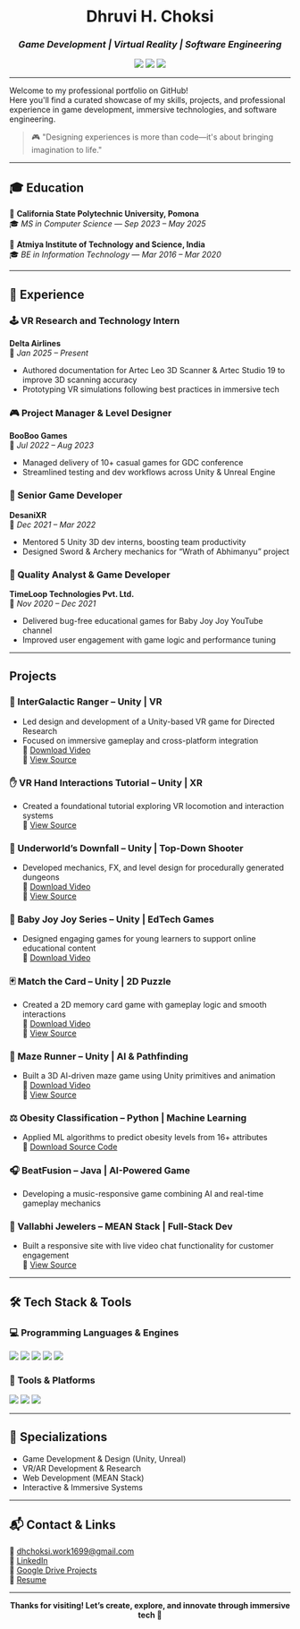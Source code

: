 <!-- Game & VR Portfolio Intro -->
<h1 align="center">Dhruvi H. Choksi</h1>
<h3 align="center"><i>Game Development | Virtual Reality | Software Engineering</i></h3>

<p align="center">
  <img src="https://img.shields.io/badge/VR%20Development-Immersive-blueviolet?style=flat-square&logo=unity" />
  <img src="https://img.shields.io/badge/Game%20Design-Unity%20%26%20Unreal-informational?style=flat-square&logo=unrealengine" />
  <img src="https://img.shields.io/badge/Software%20Engineer-Multidisciplinary-critical?style=flat-square&logo=github" />
</p>

---

Welcome to my professional portfolio on GitHub!  
Here you'll find a curated showcase of my skills, projects, and professional experience in game development, immersive technologies, and software engineering.

> 🎮 "Designing experiences is more than code—it's about bringing imagination to life."

---

## 🎓 Education

📍 **California State Polytechnic University, Pomona**  
🎓 *MS in Computer Science* — *Sep 2023 – May 2025*

📍 **Atmiya Institute of Technology and Science, India**  
🎓 *BE in Information Technology* — *Mar 2016 – Mar 2020*

---

## 💼 Experience

### 🕹️ VR Research and Technology Intern  
**Delta Airlines**  
📆 *Jan 2025 – Present*

- Authored documentation for Artec Leo 3D Scanner & Artec Studio 19 to improve 3D scanning accuracy
- Prototyping VR simulations following best practices in immersive tech


### 🎮 Project Manager & Level Designer  
**BooBoo Games**  
📆 *Jul 2022 – Aug 2023*

- Managed delivery of 10+ casual games for GDC conference
- Streamlined testing and dev workflows across Unity & Unreal Engine


### 🧪 Senior Game Developer  
**DesaniXR**  
📆 *Dec 2021 – Mar 2022*

- Mentored 5 Unity 3D dev interns, boosting team productivity
- Designed Sword & Archery mechanics for “Wrath of Abhimanyu” project


### 🧠 Quality Analyst & Game Developer  
**TimeLoop Technologies Pvt. Ltd.**  
📆 *Nov 2020 – Dec 2021*

- Delivered bug-free educational games for Baby Joy Joy YouTube channel
- Improved user engagement with game logic and performance tuning

---

##  Projects

### 🌌 InterGalactic Ranger – Unity | VR
- Led design and development of a Unity-based VR game for Directed Research
- Focused on immersive gameplay and cross-platform integration  
🎥 [Download Video](https://raw.githubusercontent.com/DHChoksi/Portfolio/main/Assets/underworld.mp4)  
📁 [View Source](https://drive.google.com/file/d/your-file-id/view?usp=sharing)


### ✋ VR Hand Interactions Tutorial – Unity | XR
- Created a foundational tutorial exploring VR locomotion and interaction systems  
📁 [View Source](https://drive.google.com/file/d/1jdIg_npAIipSH_69mVPNWzrZVjQ_qk_h/view?usp=sharing)


### 🧟 Underworld’s Downfall – Unity | Top-Down Shooter
- Developed mechanics, FX, and level design for procedurally generated dungeons  
🎥 [Download Video](https://raw.githubusercontent.com/DHChoksi/Portfolio/main/Assets/under.mp4)  
📁 [View Source](https://drive.google.com/file/d/1U7iosD7JtZHV6y5S5Jte_SgZIIF56ejO/view?usp=sharing)


### 👶 Baby Joy Joy Series – Unity | EdTech Games
- Designed engaging games for young learners to support online educational content  
🎥 [Download Video](https://raw.githubusercontent.com/DHChoksi/Portfolio/main/Assets/Jack.mp4.mp4)


### 🃏 Match the Card – Unity | 2D Puzzle
- Created a 2D memory card game with gameplay logic and smooth interactions  
🎥 [Download Video](https://raw.githubusercontent.com/DHChoksi/Portfolio/main/Assets/MatchCards.mp4)  
📁 [View Source](https://drive.google.com/file/d/1CSPq5i6pDNOYil6LtDMSkRA9MJsvaidP/view?usp=sharing)


### 🧭 Maze Runner – Unity | AI & Pathfinding
- Built a 3D AI-driven maze game using Unity primitives and animation  
🎥 [Download Video](https://raw.githubusercontent.com/DHChoksi/Portfolio/main/Assets/MazeRunner1.mp4.mp4)  
📁 [View Source](https://drive.google.com/file/d/1kLxz66_dLjPkyIyo-DkG7Vt__NA0ak2E/view?usp=sharingv)


### ⚖️ Obesity Classification – Python | Machine Learning
- Applied ML algorithms to predict obesity levels from 16+ attributes  
📁 [Download Source Code](https://github.com/DHChoksi/Portfolio/raw/main/Assets/ObeysityClassification-main.zip)


### 🎧 BeatFusion – Java | AI-Powered Game
- Developing a music-responsive game combining AI and real-time gameplay mechanics

### 💎 Vallabhi Jewelers – MEAN Stack | Full-Stack Dev
- Built a responsive site with live video chat functionality for customer engagement  
📁 [View Source](https://drive.google.com/file/d/1mk20mi0vssU5rdc3f5SkQCWBS01sBB3g/view?usp=sharing)

---

## 🛠️ Tech Stack & Tools

### 💻 Programming Languages & Engines
<p>
  <img src="https://img.shields.io/badge/Unity_C%23-222C37?style=for-the-badge&logo=unity&logoColor=white"/>
  <img src="https://img.shields.io/badge/Unreal_Engine-313131?style=for-the-badge&logo=unrealengine&logoColor=white"/>
  <img src="https://img.shields.io/badge/C/C++-00599C?style=for-the-badge&logo=c&logoColor=white"/>
  <img src="https://img.shields.io/badge/JavaScript-F7DF1E?style=for-the-badge&logo=javascript&logoColor=black"/>
  <img src="https://img.shields.io/badge/Python-FFD43B?style=for-the-badge&logo=python&logoColor=black"/>
</p>

### 🎨 Tools & Platforms
<p>
  <img src="https://img.shields.io/badge/Blender-F5792A?style=for-the-badge&logo=blender&logoColor=white"/>
  <img src="https://img.shields.io/badge/Artec_Leo_3D_Scanner-blue?style=for-the-badge&logo=googlechrome&logoColor=white"/>
  <img src="https://img.shields.io/badge/Artec_Studio_19-blueviolet?style=for-the-badge&logo=visualstudiocode&logoColor=white"/>
</p>

---

## 🧩 Specializations

- Game Development & Design (Unity, Unreal)  
- VR/AR Development & Research  
- Web Development (MEAN Stack)  
- Interactive & Immersive Systems  

---

## 📬 Contact & Links

📧 [dhchoksi.work1699@gmail.com](mailto:dhchoksi.work1699@gmail.com)  
🔗 [LinkedIn](https://www.linkedin.com/in/dhchoksi)  
📁 [Google Drive Projects](https://drive.google.com/drive/folders/1msM910t1FX0q2dbO-GChQ9i07t6dP5x0?usp=sharing)  
📄 [Resume](https://docs.google.com/document/d/13ItqFxINlQOiV6aQvgIGoNowjPDco8CaT5hn3Okpz9g/edit?usp=sharing)

---

<p align="center">
  <b>Thanks for visiting! Let’s create, explore, and innovate through immersive tech 🚀</b>
</p>

